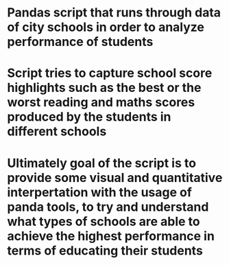 # Pandas script that runs through data of city schools in order to analyze performance of students 
# Script tries to capture school score highlights such as the best or the worst reading and maths scores produced by the students in different schools
# Ultimately goal of the script is to provide some visual and quantitative interpertation with the usage of panda tools, to try and understand what types of schools are able to achieve the highest performance in terms of educating their students

